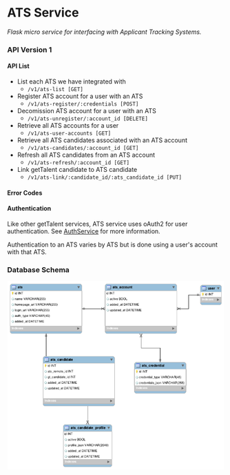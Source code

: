 # ATS Service
*Flask micro service for interfacing with Applicant Tracking Systems.*

### API Version 1

#### API List

- List each ATS we have integrated with
    + `/v1/ats-list [GET]`
- Register ATS account for a user with an ATS
    + `/v1/ats-register/:credentials [POST]`
- Decomission ATS account for a user with an ATS
    + `/v1/ats-unregister/:account_id [DELETE]`
- Retrieve all ATS accounts for a user
    + `/v1/ats-user-accounts [GET]`
- Retrieve all ATS candidates associated with an ATS account
    + `/v1/ats-candidates/:account_id [GET]`
- Refresh all ATS candidates from an ATS account
    + `/v1/ats-refresh/:account_id [GET]`
- Link getTalent candidate to ATS candidate
    + `/v1/ats-link/:candidate_id/:ats_candidate_id [PUT]`

#### Error Codes

#### Authentication

Like other getTalent services, ATS service uses oAuth2 for user authentication. See [AuthService](https://github.com/gettalent/talent-flask-services/blob/master/auth_service/README.md) for more information.

Authentication to an ATS varies by ATS but is done using a user's account with that ATS.

### Database Schema

![Image Missing](ATS_erd.png?raw=true "Database Schema")
